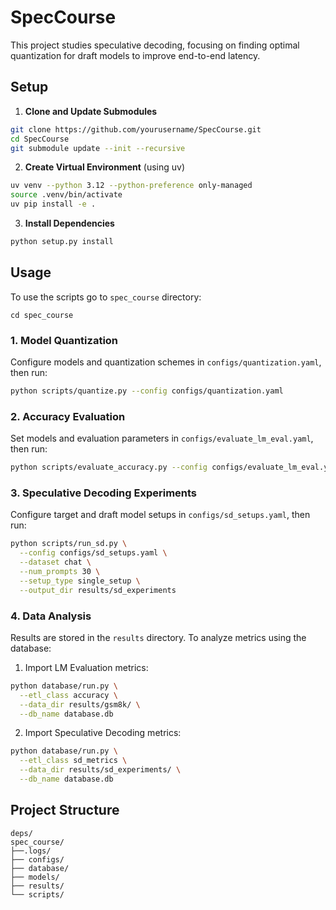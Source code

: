# SpecCourse

This project studies speculative decoding, focusing on finding optimal quantization for draft models to improve end-to-end latency.

## Setup

1. **Clone and Update Submodules**
```bash
git clone https://github.com/yourusername/SpecCourse.git
cd SpecCourse
git submodule update --init --recursive
```

2. **Create Virtual Environment** (using uv)
```bash
uv venv --python 3.12 --python-preference only-managed
source .venv/bin/activate
uv pip install -e .
```

3. **Install Dependencies**
```bash
python setup.py install
```

## Usage

To use the scripts go to `spec_course` directory:

```
cd spec_course
```

### 1. Model Quantization
Configure models and quantization schemes in `configs/quantization.yaml`, then run:
```bash
python scripts/quantize.py --config configs/quantization.yaml
```

### 2. Accuracy Evaluation
Set models and evaluation parameters in `configs/evaluate_lm_eval.yaml`, then run:
```bash
python scripts/evaluate_accuracy.py --config configs/evaluate_lm_eval.yaml
```

### 3. Speculative Decoding Experiments
Configure target and draft model setups in `configs/sd_setups.yaml`, then run:
```bash
python scripts/run_sd.py \
  --config configs/sd_setups.yaml \
  --dataset chat \
  --num_prompts 30 \
  --setup_type single_setup \
  --output_dir results/sd_experiments
```

### 4. Data Analysis

Results are stored in the `results` directory. To analyze metrics using the database:

1. Import LM Evaluation metrics:
```bash
python database/run.py \
  --etl_class accuracy \
  --data_dir results/gsm8k/ \
  --db_name database.db
```

2. Import Speculative Decoding metrics:
```bash
python database/run.py \
  --etl_class sd_metrics \
  --data_dir results/sd_experiments/ \
  --db_name database.db
```

## Project Structure

```
deps/
spec_course/
├──.logs/
├── configs/
├── database/
├── models/
├── results/
└── scripts/
```
